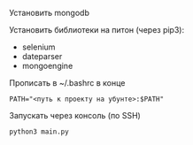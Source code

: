 Установить mongodb

Установить библиотеки на питон (через pip3):

- selenium
- dateparser
- mongoengine

Прописать в ~/.bashrc в конце

	PATH="<путь к проекту на убунте>:$PATH"

Запускать через консоль (по SSH)

	python3 main.py